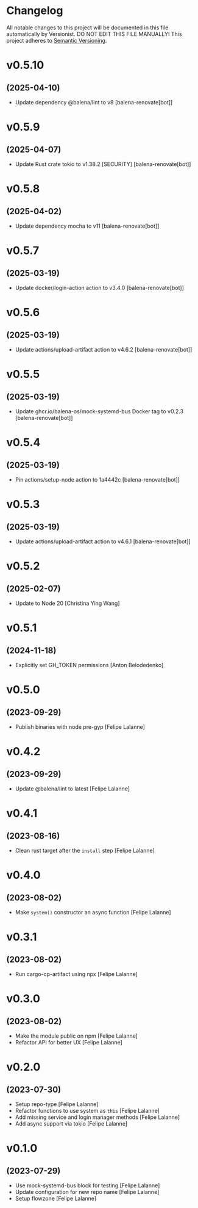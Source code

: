 # Changelog

All notable changes to this project will be documented in this file
automatically by Versionist. DO NOT EDIT THIS FILE MANUALLY!
This project adheres to [Semantic Versioning](http://semver.org/).

# v0.5.10
## (2025-04-10)

* Update dependency @balena/lint to v8 [balena-renovate[bot]]

# v0.5.9
## (2025-04-07)

* Update Rust crate tokio to v1.38.2 [SECURITY] [balena-renovate[bot]]

# v0.5.8
## (2025-04-02)

* Update dependency mocha to v11 [balena-renovate[bot]]

# v0.5.7
## (2025-03-19)

* Update docker/login-action action to v3.4.0 [balena-renovate[bot]]

# v0.5.6
## (2025-03-19)

* Update actions/upload-artifact action to v4.6.2 [balena-renovate[bot]]

# v0.5.5
## (2025-03-19)

* Update ghcr.io/balena-os/mock-systemd-bus Docker tag to v0.2.3 [balena-renovate[bot]]

# v0.5.4
## (2025-03-19)

* Pin actions/setup-node action to 1a4442c [balena-renovate[bot]]

# v0.5.3
## (2025-03-19)

* Update actions/upload-artifact action to v4.6.1 [balena-renovate[bot]]

# v0.5.2
## (2025-02-07)

* Update to Node 20 [Christina Ying Wang]

# v0.5.1
## (2024-11-18)

* Explicitly set GH_TOKEN permissions [Anton Belodedenko]

# v0.5.0
## (2023-09-29)

* Publish binaries with node pre-gyp [Felipe Lalanne]

# v0.4.2
## (2023-09-29)

* Update @balena/lint to latest [Felipe Lalanne]

# v0.4.1
## (2023-08-16)

* Clean rust target after the `install` step [Felipe Lalanne]

# v0.4.0
## (2023-08-02)

* Make `system()` constructor an async function [Felipe Lalanne]

# v0.3.1
## (2023-08-02)

* Run cargo-cp-artifact using npx [Felipe Lalanne]

# v0.3.0
## (2023-08-02)

* Make the module public on npm [Felipe Lalanne]
* Refactor API for better UX [Felipe Lalanne]

# v0.2.0
## (2023-07-30)

* Setup repo-type [Felipe Lalanne]
* Refactor functions to use system as `this` [Felipe Lalanne]
* Add missing service and login manager methods [Felipe Lalanne]
* Add async support via tokio [Felipe Lalanne]

# v0.1.0
## (2023-07-29)

* Use mock-systemd-bus block for testing [Felipe Lalanne]
* Update configuration for new repo name [Felipe Lalanne]
* Setup flowzone [Felipe Lalanne]
